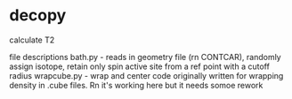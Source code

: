 # decopy
calculate T2

file descriptions
bath.py - reads in geometry file (rn CONTCAR), randomly assign isotope, retain only spin active site from a ref point with a cutoff radius
wrapcube.py - wrap and center code originally written for wrapping density in .cube files. Rn it's working here but it needs somoe rework
